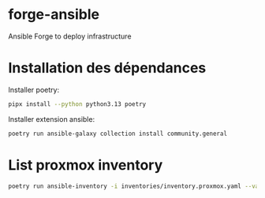# forge-ansible
Ansible Forge to deploy infrastructure

# Installation des dépendances
Installer poetry:
```bash
pipx install --python python3.13 poetry
```

Installer extension ansible:
```bash
poetry run ansible-galaxy collection install community.general
```

# List proxmox inventory
```bash
poetry run ansible-inventory -i inventories/inventory.proxmox.yaml --vars --graph --ask-vault-pass
```